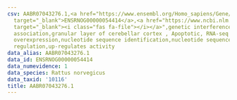 ```yaml
---
csv: AABR07043276.1,<a href="https://www.ensembl.org/Homo_sapiens/Gene/Summary?db=core;g=ENSRNOG00000054414"
  target="_blank">ENSRNOG00000054414</a>,<a href="https://www.ncbi.nlm.nih.gov/pubmed/30467350"
  target="_blank"><i class="fas fa-file"></i></a>",genetic interference,functional
  association,granular layer of cerebellar cortex , Apoptotic, RNA-seq assay, hsf-1
  overexpression,nucleotide sequence identification,nucleotide sequence identification,transcriptional
  regulation,up-regulates activity
data_alias: AABR07043276.1
data_id: ENSRNOG00000054414
data_numevidence: 1
data_species: Rattus norvegicus
data_taxid: '10116'
title: AABR07043276.1
---
```


